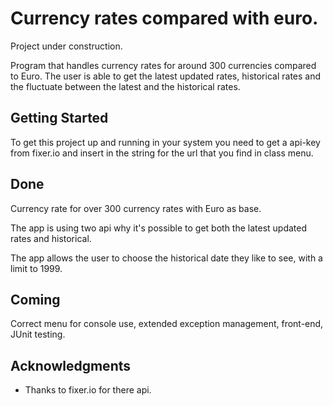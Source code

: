 # Currency rates compared with euro. 

Project under construction. 

  

Program that handles currency rates for around 300 currencies compared to Euro. The user is able to get the latest updated rates, historical rates and the fluctuate between the latest and the historical rates. 

  

## Getting Started 

To get this project up and running in your system you need to get a api-key from fixer.io and insert in the string for the url that you find in class menu.  

  

## Done 

Currency rate for over 300 currency rates with Euro as base.  

The app is using two api why it's possible to get both the latest updated rates and historical.  

The app allows the user to choose the historical date they like to see, with a limit to 1999. 

  

## Coming 

Correct menu for console use, extended exception management, front-end, JUnit testing.  

  

## Acknowledgments 

  

* Thanks to fixer.io for there api. 
